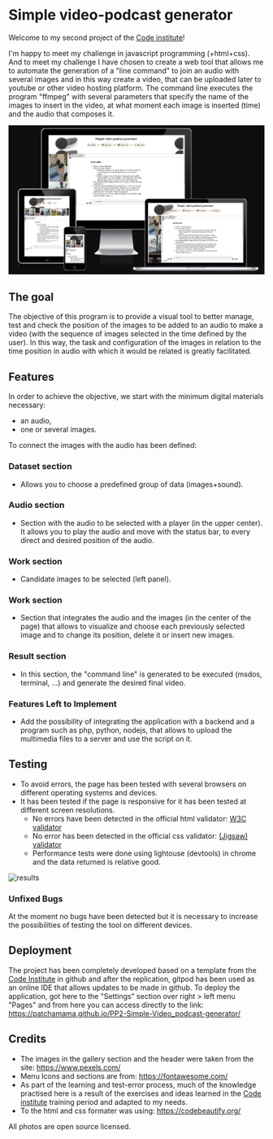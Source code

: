 # Simple video-podcast generator

Welcome to my second project of the [Code institute](https://codeinstitute.net)!

I'm happy to meet my challenge in javascript programming (+html+css). And to meet my challenge I have chosen to create a web tool that allows me to automate the generation of a "line command" to join an audio with several images and in this way create a video, that can be uploaded later to youtube or other video hosting platform. The command line executes the program "ffmpeg" with several parameters that specify the name of the images to insert in the video, at what moment each image is inserted (time) and the audio that composes it.


![Gallery Example](https://github.com/patchamama/PP2-Simple-Video_podcast-generator/blob/main/doc/PP2-screenshot.png)

## The goal

The objective of this program is to provide a visual tool to better manage, test and check the position of the images to be added to an audio to make a video (with the sequence of images selected in the time defined by the user). In this way, the task and configuration of the images in relation to the time position in audio with which it would be related is greatly facilitated.

## Features

In order to achieve the objective, we start with the minimum digital materials necessary:
- an audio,
- one or several images.

To connect the images with the audio has been defined:

### Dataset section
  - Allows you to choose a predefined group of data (images+sound).

### Audio section
  - Section with the audio to be selected with a player (in the upper center). It allows you to play the audio and move with the status bar, to every direct and desired position of the audio.

### Work section
  - Candidate images to be selected (left panel). 

### Work section
  - Section that integrates the audio and the images (in the center of the page) that allows to visualize and choose each previously selected image and to change its position, delete it or insert new images.

### Result section
  - In this section, the "command line" is generated to be executed (msdos, terminal, ...) and generate the desired final video.

### Features Left to Implement

  - Add the possibility of integrating the application with a backend and a program such as php, python, nodejs, that allows to upload the multimedia files to a server and use the script on it. 

## Testing 

  - To avoid errors, the page has been tested with several browsers on different operating systems and devices.
  - It has been tested if the page is responsive for it has been tested at different screen resolutions.
    - No errors have been detected in the official html validator: [W3C validator](https://validator.w3.org/nu/?doc=https://patchamama.github.io/PP2-Simple-Video_podcast-generator/)
    - No error has been detected in the official css validator: [(Jigsaw) validator](https://patchamama.github.io/PP2-Simple-Video_podcast-generator//&profile=css3svg&usermedium=all&warning=1&vextwarning=&lang=en#css)
    - Performance tests were done using lightouse (devtools) in chrome and the data returned is relative good.

![results](https://github.com/patchamama/PP2-Simple-Video_podcast-generator/blob/main/doc/PP2-Simple-Video_podcast-generator/doc/performance.png)


### Unfixed Bugs

At the moment no bugs have been detected but it is necessary to increase the possibilities of testing the tool on different devices.

## Deployment

The project has been completely developed based on a template from the [Code Institute](https://github.com/Code-Institute-Org/gitpod-full-template) in github and after the replication, gitpod has been used as an online IDE that allows updates to be made in github. To deploy the application, got here to the "Settings" section over right > left menu "Pages" and from here you can access directly to the link: https://patchamama.github.io/PP2-Simple-Video_podcast-generator/ 

## Credits 

- The images in the gallery section and the header were taken from the site: https://www.pexels.com/
- Menu Icons and sections are from: https://fontawesome.com/
- As part of the learning and test-error process, much of the knowledge practised here is a result of the exercises and ideas learned in the [Code institute](https://codeinstitute.net) training period and adapted to my needs.
- To the html and css formater was using: https://codebeautify.org/

All photos are open source licensed.